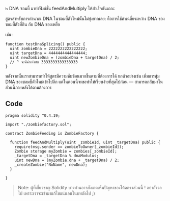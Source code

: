 ๒ DNA ซอมบี้
มาทำฟังก์ชั่น feedAndMultiply ให้สำเร็จกันเถอะ

สูตรสำหรับการคำนวณ DNA ในซอมบี้ตัวใหม่นั้นไม่ยุ่งยากเลย: คือการใช้ค่าเฉลี่ยระหว่าง DNA ของซอมบี้ตัวที่กิน กับ DNA ของเหยื่อ

เช่น:

```
function testDnaSplicing() public {
  uint zombieDna = 2222222222222222;
  uint targetDna = 4444444444444444;
  uint newZombieDna = (zombieDna + targetDna) / 2;
  // ^ จะมีค่าเท่ากับ 3333333333333333
}
```

หลังจากนั้นเราสามารถทำให้สูตรมีความซับซ้อนมากขึ้นตามที่ต้องการได้ ยกตัวอย่างเช่น เพิ่มการสุ่ม DNA ของซอมบี้ตัวใหม่เข้าไปอีก แต่ในตอนนี้จะขอทำให้เรียบง่ายที่สุดไปก่อน — สามารถกลับมาในส่วนนี้ภายหลังได้ตามต้องการ

## Code

```
pragma solidity ^0.4.19;

import "./zombiefactory.sol";

contract ZombieFeeding is ZombieFactory {

  function feedAndMultiply(uint _zombieId, uint _targetDna) public {
    require(msg.sender == zombieToOwner[_zombieId]);
    Zombie storage myZombie = zombies[_zombieId];
    _targetDna = _targetDna % dnaModulus;
    uint newDna = (myZombie.dna + _targetDna) / 2;
    _createZombie("NoName", newDna);
  }

}
```

> Note: ผู้ที่เชี่ยวชาญ Solidity บางท่านอาจสังเกตเห็นปัญหาของโค้ดตรงส่วนนี้ ! อย่ากังวลไป เพราะเราจะเข้ามาแก้ไขแน่นอนในบทถัดไป ;)
